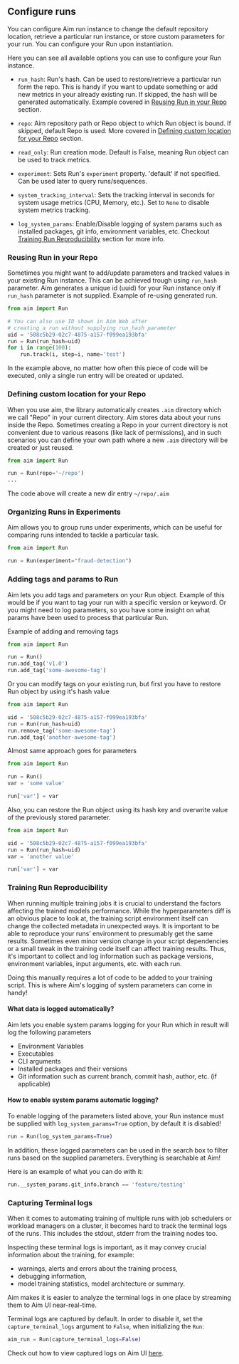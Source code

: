 ## Configure runs

You can configure Aim run instance to change the default repository location, retrieve a particular run instance, or
store custom parameters for your run. You can configure your Run upon instantiation.

Here you can see all available options you can use to configure your Run instance.

- `run_hash`: Run's hash. Can be used to restore/retrieve a particular run form the repo. This is handy if you want to
  update something or add new metrics in your already existing run. If skipped, the hash will be generated
  automatically. Example covered in [Reusing Run in your Repo](#reusing-run-in-your-repo) section.

- `repo`: Aim repository path or Repo object to which Run object is bound. If skipped, default Repo is used. More
  covered in [Defining custom location for your Repo](#defining-custom-location-for-your-repo) section.

- `read_only`: Run creation mode. Default is False, meaning Run object can be used to track metrics.

- `experiment`: Sets Run's `experiment` property. 'default' if not specified. Can be used later to query runs/sequences.

- `system_tracking_interval`: Sets the tracking interval in seconds for system usage metrics (CPU, Memory, etc.). Set
  to `None` to disable system metrics tracking.

- `log_system_params`: Enable/Disable logging of system params such as installed packages, git info, environment
  variables, etc. Checkout [Training Run Reproducibility](#training-run-reproducibility) section for more info.

### Reusing Run in your Repo

Sometimes you might want to add/update parameters and tracked values in your existing Run instance. This can be achieved
trough using `run_hash` parameter. Aim generates a unique id (uuid) for your Run instance only if `run_hash` parameter
is not supplied. Example of re-using generated run.

```python
from aim import Run

# You can also use ID shown in Aim Web after 
# creating a run without supplying run_hash parameter
uid = '508c5b29-02c7-4875-a157-f099ea193bfa'
run = Run(run_hash=uid)
for i in range(100):
    run.track(i, step=i, name='test')
```

In the example above, no matter how often this piece of code will be executed, only a single run entry will be created
or updated.

### Defining custom location for your Repo

When you use aim, the library automatically creates `.aim` directory which we call "Repo" in your current directory. Aim
stores data about your runs inside the Repo. Sometimes creating a Repo in your current directory is not convenient due
to various reasons (like lack of permissions), and in such scenarios you can define your own path where a new `.aim`
directory will be created or just reused.

```python
from aim import Run

run = Run(repo='~/repo')
...
```

The code above will create a new dir entry `~/repo/.aim`

### Organizing Runs in Experiments

Aim allows you to group runs under experiments, which can be useful for comparing runs intended to tackle a particular
task.

```python
from aim import Run

run = Run(experiment="fraud-detection")
```

### Adding tags and params to Run

Aim lets you add tags and parameters on your Run object. Example of this would be if you want to tag your run with a
specific version or keyword. Or you might need to log parameters, so you have some insight on what params have been used
to process that particular Run.

Example of adding and removing tags

```python
from aim import Run

run = Run()
run.add_tag('v1.0')
run.add_tag('some-awesome-tag')
```

Or you can modify tags on your existing run, but first you have to restore Run object by using it's hash value

```python
from aim import Run

uid = '508c5b29-02c7-4875-a157-f099ea193bfa'
run = Run(run_hash=uid)
run.remove_tag('some-awesome-tag')
run.add_tag('another-awesome-tag')
```

Almost same approach goes for parameters

```python
from aim import Run

run = Run()
var = 'some value'

run['var'] = var
```

Also, you can restore the Run object using its hash key and overwrite value of the previously stored parameter.

```python
from aim import Run

uid = '508c5b29-02c7-4875-a157-f099ea193bfa'
run = Run(run_hash=uid)
var = 'another value'

run['var'] = var
```

### Training Run Reproducibility

When running multiple training jobs it is crucial to understand the factors affecting the trained models performance.
While the hyperparameters diff is an obvious place to look at, the training script environment itself can change the
collected metadata in unexpected ways. It is important to be able to reproduce your runs’ environment to presumably get
the same results. Sometimes even minor version change in your script dependencies or a small tweak in the training code
itself can affect training results. Thus, it's important to collect and log information such as package versions,
environment variables, input arguments, etc. with each run.

Doing this manually requires a lot of code to be added to your training script. This is where Aim's logging of system
parameters can come in handy!

#### What data is logged automatically?

Aim lets you enable system params logging for your Run which in result will log the following parameters

- Environment Variables
- Executables
- CLI arguments
- Installed packages and their versions
- Git information such as current branch, commit hash, author, etc. (if applicable)

#### How to enable system params automatic logging?

To enable logging of the parameters listed above, your Run instance must be supplied with
`log_system_params=True` option, by default it is disabled!

```python
run = Run(log_system_params=True)
```

In addition, these logged parameters can be used in the search box to filter runs based on the supplied parameters.
Everything is searchable at Aim!

Here is an example of what you can do with it:

```python
run.__system_params.git_info.branch == 'feature/testing'
```

### Capturing Terminal logs

When it comes to automating training of multiple runs with job schedulers or workload managers on a cluster,
it becomes hard to track the terminal logs of the runs. This includes the stdout, stderr from the training nodes too.


Inspecting these terminal logs is important, as it may convey crucial information about the training, for example:
- warnings, alerts and errors about the training process,
- debugging information,
- model training statistics, model architecture or summary.

Aim makes it is easier to analyze the terminal logs in one place by streaming them to Aim UI near-real-time.

Terminal logs are captured by default. In order to disable it, set the `capture_terminal_logs` argument to `False`, when initializing the `Run`:

```python
aim_run = Run(capture_terminal_logs=False)
```

Check out how to view captured logs on Aim UI [here](../ui/pages/run_management.html#id13).
